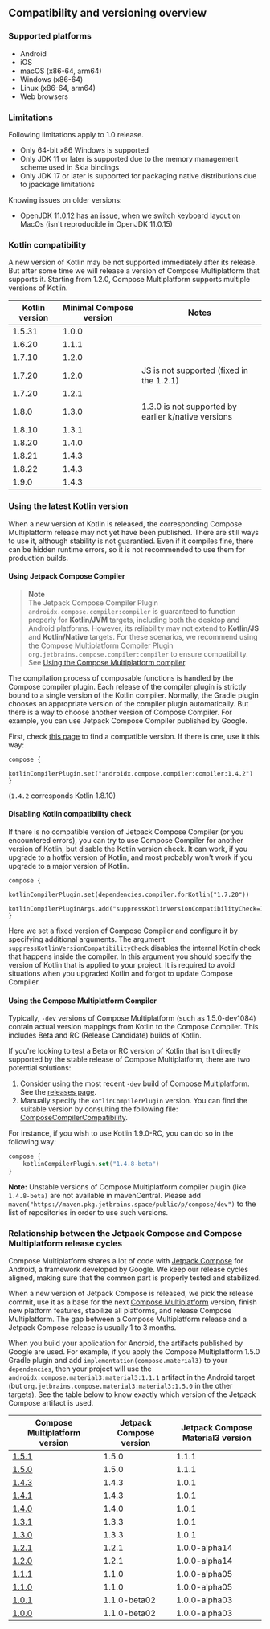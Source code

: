 ## Compatibility and versioning overview

### Supported platforms
   * Android
   * iOS
   * macOS (x86-64, arm64)
   * Windows (x86-64)
   * Linux (x86-64, arm64)
   * Web browsers

### Limitations

Following limitations apply to 1.0 release.

  * Only 64-bit x86 Windows is supported
  * Only JDK 11 or later is supported due to the memory management scheme used in Skia bindings
  * Only JDK 17 or later is supported for packaging native distributions due to jpackage limitations

Knowing issues on older versions:
- OpenJDK 11.0.12 has [an issue](https://github.com/JetBrains/compose-jb/issues/940), when we switch keyboard layout on MacOs (isn't reproducible in OpenJDK 11.0.15)
  
[comment]: <> (__SUPPORTED_GRADLE_VERSIONS__)

### Kotlin compatibility

A new version of Kotlin may be not supported immediately after its release. But after some time we will release a version of Compose Multiplatform
that supports it.
Starting from 1.2.0, Compose Multiplatform supports multiple versions of Kotlin.

Kotlin version | Minimal Compose version | Notes
--- | --- | ---
1.5.31 | 1.0.0
1.6.20 | 1.1.1
1.7.10 | 1.2.0
1.7.20 | 1.2.0 | JS is not supported (fixed in the 1.2.1)
1.7.20 | 1.2.1
1.8.0  | 1.3.0 | 1.3.0 is not supported by earlier k/native versions
1.8.10 | 1.3.1
1.8.20 | 1.4.0
1.8.21 | 1.4.3
1.8.22 | 1.4.3
1.9.0 | 1.4.3

### Using the latest Kotlin version 

When a new version of Kotlin is released, the corresponding Compose Multiplatform release may not yet have been published. There are still ways to use it, although stability is not guarantied. Even if it compiles fine, there can be hidden runtime errors, so it is not recommended to use them for production builds.

#### Using Jetpack Compose Compiler

> **Note**   
> The Jetpack Compose Compiler Plugin `androidx.compose.compiler:compiler` is guaranteed to function properly for **Kotlin/JVM** targets, including both the desktop and Android platforms. However, its reliability may not extend to **Kotlin/JS** and **Kotlin/Native** targets. For these scenarios, we recommend using the Compose Multiplatform Compiler Plugin `org.jetbrains.compose.compiler:compiler` to ensure compatibility. See [Using the Compose Multiplatform compiler](#using-the-compose-multiplatform-compiler).

The compilation process of composable functions is handled by the Compose compiler plugin. Each release of the compiler plugin is strictly bound to a single version of the Kotlin compiler. Normally, the Gradle plugin chooses an appropriate version of the compiler plugin automatically. But there is a way to choose another version of Compose Compiler. For example, you can use Jetpack Compose Compiler published by Google.

First, check [this page](https://developer.android.com/jetpack/androidx/releases/compose-kotlin#pre-release_kotlin_compatibility) to find a compatible version. If there is one, use it this way:
```
compose {
    kotlinCompilerPlugin.set("androidx.compose.compiler:compiler:1.4.2")
}
```
(`1.4.2` corresponds Kotlin 1.8.10)


#### Disabling Kotlin compatibility check

If there is no compatible version of Jetpack Compose Compiler (or you encountered errors), you can try to use Compose Compiler for another version of Kotlin, but disable the Kotlin version check. It can work, if you upgrade to a hotfix version of Kotlin, and most probably won't work if you upgrade to a major version of Kotlin.

```
compose {
    kotlinCompilerPlugin.set(dependencies.compiler.forKotlin("1.7.20"))
    kotlinCompilerPluginArgs.add("suppressKotlinVersionCompatibilityCheck=1.7.21")
}
```

Here we set a fixed version of Compose Compiler and configure it by specifying additional arguments. The argument `suppressKotlinVersionCompatibilityCheck` disables the internal Kotlin check that happens inside the compiler. In this argument you should specify the version of Kotlin that is applied to your project. It is required to avoid situations when you upgraded Kotlin and forgot to update Compose Compiler.

#### Using the Compose Multiplatform Compiler

Typically, `-dev` versions of Compose Multiplatform (such as 1.5.0-dev1084) contain actual version mappings from Kotlin to the Compose Compiler. This includes Beta and RC (Release Candidate) builds of Kotlin.

If you're looking to test a Beta or RC version of Kotlin that isn't directly supported by the stable release of Compose Multiplatform, there are two potential solutions:

1) Consider using the most recent `-dev` build of Compose Multiplatform. See the [releases page](https://github.com/JetBrains/compose-multiplatform/releases).
2) Manually specify the `kotlinCompilerPlugin` version. You can find the suitable version by consulting the following file:  [ComposeCompilerCompatibility](https://github.com/JetBrains/compose-multiplatform/blob/master/gradle-plugins/compose/src/main/kotlin/org/jetbrains/compose/ComposeCompilerCompatibility.kt#L7).

For instance, if you wish to use Kotlin 1.9.0-RC, you can do so in the following way:

```kotlin
compose {
    kotlinCompilerPlugin.set("1.4.8-beta")
}
```

**Note:** Unstable versions of Compose Multiplatform compiler plugin (like `1.4.8-beta)` are not available in mavenCentral. Please add `maven("https://maven.pkg.jetbrains.space/public/p/compose/dev")` to the list of repositories in order to use such versions.

### Relationship between the Jetpack Compose and Compose Multiplatform release cycles

Compose Multiplatform shares a lot of code with [Jetpack Compose](https://developer.android.com/jetpack/compose) for Android, a framework developed by Google.
We keep our release cycles aligned, making sure that the common part is properly tested and stabilized.

When a new version of Jetpack Compose is released, we pick the release commit, use it as a base for the next [Compose Multiplatform](https://github.com/JetBrains/androidx) version, finish new platform features, stabilize all platforms, and release Compose Multiplatform.
The gap between a Compose Multiplatform release and a Jetpack Compose release is usually 1 to 3 months.

When you build your application for Android, the artifacts published by Google are used. For example, if you apply the Compose Multiplatform 1.5.0 Gradle plugin and add `implementation(compose.material3)` to your `dependencies`, then your project will use the `androidx.compose.material3:material3:1.1.1` artifact in the Android target (but `org.jetbrains.compose.material3:material3:1.5.0` in the other targets). See the table below to know exactly which version of the Jetpack Compose artifact is used.

Compose Multiplatform version | Jetpack Compose version | Jetpack Compose Material3 version
--- | --- | ---
[1.5.1](https://github.com/JetBrains/compose-multiplatform/releases/tag/v1.5.1)|1.5.0|1.1.1
[1.5.0](https://github.com/JetBrains/compose-multiplatform/releases/tag/v1.5.0)|1.5.0|1.1.1
[1.4.3](https://github.com/JetBrains/compose-multiplatform/releases/tag/v1.4.3)|1.4.3|1.0.1
[1.4.1](https://github.com/JetBrains/compose-multiplatform/releases/tag/v1.4.1)|1.4.3|1.0.1
[1.4.0](https://github.com/JetBrains/compose-multiplatform/releases/tag/v1.4.0)|1.4.0|1.0.1
[1.3.1](https://github.com/JetBrains/compose-multiplatform/releases/tag/v1.3.1)|1.3.3|1.0.1
[1.3.0](https://github.com/JetBrains/compose-multiplatform/releases/tag/v1.3.0)|1.3.3|1.0.1
[1.2.1](https://github.com/JetBrains/compose-multiplatform/releases/tag/v1.2.1)|1.2.1|1.0.0-alpha14
[1.2.0](https://github.com/JetBrains/compose-multiplatform/releases/tag/v1.2.0)|1.2.1|1.0.0-alpha14
[1.1.1](https://github.com/JetBrains/compose-multiplatform/releases/tag/v1.1.1)|1.1.0|1.0.0-alpha05
[1.1.0](https://github.com/JetBrains/compose-multiplatform/releases/tag/v1.1.0)|1.1.0|1.0.0-alpha05
[1.0.1](https://github.com/JetBrains/compose-multiplatform/releases/tag/v1.0.1)|1.1.0-beta02|1.0.0-alpha03
[1.0.0](https://github.com/JetBrains/compose-multiplatform/releases/tag/v1.0.0)|1.1.0-beta02|1.0.0-alpha03
